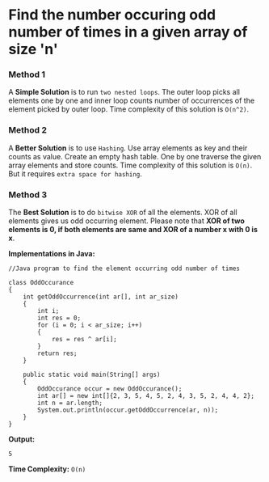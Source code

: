 # Find the number occuring odd number of times in a given array of size 'n'

### Method 1

A **Simple Solution** is to run `two nested loops`. The outer loop picks all elements one by one and inner loop counts number of occurrences of the element picked by outer loop. Time complexity of this solution is `O(n^2)`.

### Method 2

A **Better Solution** is to use `Hashing`. Use array elements as key and their counts as value. Create an empty hash table. One by one traverse the given array elements and store counts. Time complexity of this solution is `O(n)`. But it requires `extra space for hashing`.

### Method 3

The **Best Solution** is to do `bitwise XOR` of all the elements. XOR of all elements gives us odd occurring element. Please note that **XOR of two elements is 0, if both elements are same and XOR of a number x with 0 is x**.

**Implementations in Java:**

```
//Java program to find the element occurring odd number of times
 
class OddOccurance 
{
    int getOddOccurrence(int ar[], int ar_size) 
    {
        int i;
        int res = 0;
        for (i = 0; i < ar_size; i++) 
        {
            res = res ^ ar[i];
        }
        return res;
    }
 
    public static void main(String[] args) 
    {
        OddOccurance occur = new OddOccurance();
        int ar[] = new int[]{2, 3, 5, 4, 5, 2, 4, 3, 5, 2, 4, 4, 2};
        int n = ar.length;
        System.out.println(occur.getOddOccurrence(ar, n));
    }
}
```

**Output:**

```
5
```

**Time Complexity:** `O(n)`